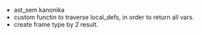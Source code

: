 * ast_sem kanonika
* custom functin to traverse local_defs, in order to return all vars.
* create frame type by 2 result.